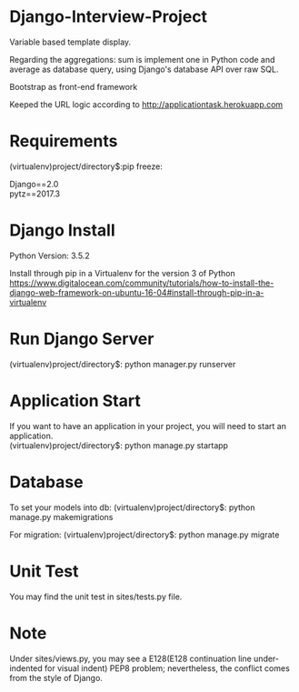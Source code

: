 # Django-Interview-Project
Variable based template display.

Regarding the aggregations: sum is implement one in Python code and average as database query, using Django's database API over raw SQL.

Bootstrap as front-end framework

Keeped the URL logic according to <http://applicationtask.herokuapp.com>

# Requirements
(virtualenv)project/directory$:pip freeze:

Django==2.0\
pytz==2017.3

# Django Install
Python Version: 3.5.2

Install through pip in a Virtualenv for the version 3 of Python <https://www.digitalocean.com/community/tutorials/how-to-install-the-django-web-framework-on-ubuntu-16-04#install-through-pip-in-a-virtualenv>

# Run Django Server
(virtualenv)project/directory$: python manager.py runserver

# Application Start
If you want to have an application in your project, you will need to start an application.\
(virtualenv)project/directory$: python manage.py startapp <application name that you want>

# Database
To set your models into db:
(virtualenv)project/directory$: python manage.py makemigrations <application name in your project>
  
For migration:
(virtualenv)project/directory$: python manage.py migrate <application name in your project>

# Unit Test

You may find the unit test in sites/tests.py file.

# Note
Under sites/views.py, you may see a E128(E128 continuation line under-indented for visual indent) PEP8 problem; nevertheless, the conflict comes from the style of Django.
